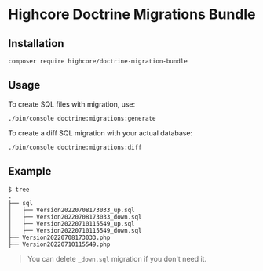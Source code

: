 # Highcore Doctrine Migrations Bundle

## Installation
```shell
composer require highcore/doctrine-migration-bundle
```

## Usage

To create SQL files with migration, use:
```shell
./bin/console doctrine:migrations:generate 
```

To create a diff SQL migration with your actual database:
```shell
./bin/console doctrine:migrations:diff
```

## Example 
```
$ tree
.
├── sql
│   ├── Version20220708173033_up.sql
│   ├── Version20220708173033_down.sql
│   ├── Version20220710115549_up.sql
│   ├── Version20220710115549_down.sql
├── Version20220708173033.php
├── Version20220710115549.php
```

> You can delete `_down.sql` migration if you don't need it. 
